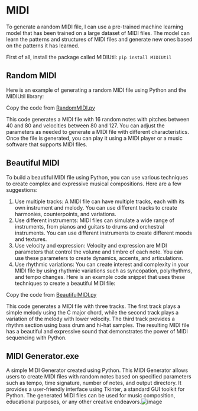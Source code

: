 # MIDI

To generate a random MIDI file, I can use a pre-trained machine learning model that has been trained on a large dataset of MIDI files. The model can learn the patterns and structures of MIDI files and generate new ones based on the patterns it has learned.

First of all, install the package called MIDIUtil: ```pip install MIDIUtil```

## Random MIDI
Here is an example of generating a random MIDI file using Python and the MIDIUtil library: 

Copy the code from [RandomMIDI.py](https://github.com/zenklinov/MIDI/blob/main/RandomMIDI.py)

This code generates a MIDI file with 16 random notes with pitches between 40 and 80 and velocities between 80 and 127. You can adjust the parameters as needed to generate a MIDI file with different characteristics. Once the file is generated, you can play it using a MIDI player or a music software that supports MIDI files.

## Beautiful MIDI
To build a beautiful MIDI file using Python, you can use various techniques to create complex and expressive musical compositions. Here are a few suggestions:
1. Use multiple tracks: A MIDI file can have multiple tracks, each with its own instrument and melody. You can use different tracks to create harmonies, counterpoints, and variations.
2. Use different instruments: MIDI files can simulate a wide range of instruments, from pianos and guitars to drums and orchestral instruments. You can use different instruments to create different moods and textures.
3. Use velocity and expression: Velocity and expression are MIDI parameters that control the volume and timbre of each note. You can use these parameters to create dynamics, accents, and articulations.
4. Use rhythmic variations: You can create interest and complexity in your MIDI file by using rhythmic variations such as syncopation, polyrhythms, and tempo changes.
Here is an example code snippet that uses these techniques to create a beautiful MIDI file:

Copy the code from [BeautifulMIDI.py](https://github.com/zenklinov/MIDI/blob/main/BeautifulMIDI.py)

This code generates a MIDI file with three tracks. The first track plays a simple melody using the C major chord, while the second track plays a variation of the melody with lower velocity. The third track provides a rhythm section using bass drum and hi-hat samples. The resulting MIDI file has a beautiful and expressive sound that demonstrates the power of MIDI sequencing with Python.

## MIDI Generator.exe
A simple MIDI Generator created using Python. This MIDI Generator allows users to create MIDI files with random notes based on specified parameters such as tempo, time signature, number of notes, and output directory. It provides a user-friendly interface using Tkinter, a standard GUI toolkit for Python. The generated MIDI files can be used for music composition, educational purposes, or any other creative endeavors.![image](https://github.com/zenklinov/MIDI/assets/91674858/cd8a7741-8b1e-46e9-9141-f3de2c8cc8ec)
